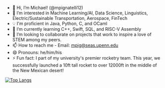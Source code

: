 - 👋 Hi, I’m Michael! (@mpignatelli12)
- 👀 I’m interested in Machine Learning/AI, Data Science, Linguistics, Electric/Sustainable Transportation, Aerospace, FinTech
- 💡 I'm proficient in Java, Python, C, and OCaml
- 🌱 I’m currently learning C++, Swift, SQL, and RISC-V Assembly
- 💞️ I’m looking to collaborate on projects that work to inspire a love of STEM among my peers.
- 📫 How to reach me - Email: mpig@seas.upenn.edu
- 😄 Pronouns: he/him/his
- ⚡ Fun fact: I part of my university's premier rocketry team. This year, we successfully launched a 10ft tall rocket to over 12000ft in the middle of the New Mexican desert!

[![Top Langs](https://github-readme-stats-git-masterrstaa-rickstaa.vercel.app/api/top-langs/?username=mpignatelli12)](https://github.com/mpignatelli12/github-readme-stats)
<!---
mpignatelli12/mpignatelli12 is a ✨ special ✨ repository because its `README.md` (this file) appears on your GitHub profile.
You can click the Preview link to take a look at your changes.
--->
